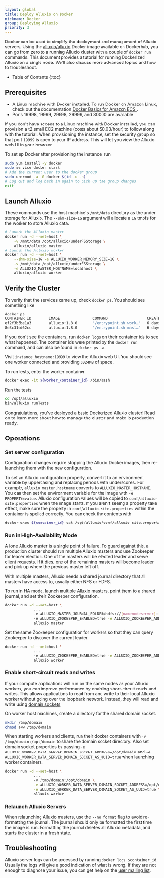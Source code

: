 ```yaml
---
layout: global
title: Deploy Alluxio on Docker
nickname: Docker
group: Deploying Alluxio
priority: 3
---
```


Docker can be used to simplify the deployment and management of Alluxio servers.
Using the [alluxio/alluxio](https://hub.docker.com/r/alluxio/alluxio/) Docker
image available on Dockerhub, you can go from
zero to a running Alluxio cluster with a couple of `docker run` commands.
This document provides a tutorial for running Dockerized Alluxio on a single node.
We'll also discuss more advanced topics and how to troubleshoot.

* Table of Contents
{:toc}

## Prerequisites

- A Linux machine with Docker installed. To run Docker on Amazon Linux, check out the documentation [Docker Basics for Amazon ECS
](https://docs.aws.amazon.com/AmazonECS/latest/developerguide/docker-basics.html#install_docker).
- Ports 19998, 19999, 29998, 29999, and 30000 are available

If you don't have access to a Linux machine with Docker installed, you can
provision a t2.small EC2 machine (costs about $0.03/hour) to follow along with
the tutorial. When provisioning the instance, set the security group so that
port `19999` is open to your IP address. This will let you view the Alluxio web
UI in your browser.

To set up Docker after provisioning the instance, run

```bash
sudo yum install -y docker
sudo service docker start
# Add the current user to the docker group
sudo usermod -a -G docker $(id -u -n)
# Log out and log back in again to pick up the group changes
exit
```

## Launch Alluxio

These commands use the host machine's `/mnt/data` directory as the under storage for Alluxio.
The `--shm-size=1G` argument will allocate a `1G` tmpfs for the worker to store Alluxio data.

```bash
# Launch the Alluxio master
docker run -d --net=host \
    -v /mnt/data:/opt/alluxio/underFSStorage \
    alluxio/alluxio master
# Launch the Alluxio worker
docker run -d --net=host \
    --shm-size=1G -e ALLUXIO_WORKER_MEMORY_SIZE=1G \
    -v /mnt/data:/opt/alluxio/underFSStorage \
    -e ALLUXIO_MASTER_HOSTNAME=localhost \
    alluxio/alluxio worker
```

## Verify the Cluster

To verify that the services came up, check `docker ps`. You should see something like
```bash
docker ps
CONTAINER ID        IMAGE               COMMAND                  CREATED             STATUS              PORTS               NAMES
ef2f3b5be1a3        alluxio:1.8.0       "/entrypoint.sh work…"   6 days ago          Up 6 days                               dazzling_lichterman
8e3c31ed62cc        alluxio:1.8.0       "/entrypoint.sh mast…"   6 days ago          Up 6 days                               eloquent_clarke
```

If you don't see the containers, run `docker logs` on their container ids to see what happened.
The container ids were printed by the `docker run` command, and can also be found in `docker ps -a`.

Visit `instance_hostname:19999` to view the Alluxio web UI. You should see one worker connected and providing
`1024MB` of space.

To run tests, enter the worker container

```bash
docker exec -it ${worker_container_id} /bin/bash
```

Run the tests

```bash
cd /opt/alluxio
bin/alluxio runTests
```

Congratulations, you've deployed a basic Dockerized Alluxio cluster! Read on to learn more about how to manage the cluster and make is production-ready.

## Operations

### Set server configuration

Configuration changes require stopping the Alluxio Docker images, then re-launching
them with the new configuration.

To set an Alluxio configuration property, convert it to an environment variable by uppercasing
and replacing periods with underscores. For example, `alluxio.master.hostname` converts to
`ALLUXIO_MASTER_HOSTNAME`. You can then set the environment variable for the image with
`-e PROPERTY=value`. Alluxio configuration values will be copied to `conf/alluxio-site.properties`
when the image starts. If you aren't seeing a property take effect, make sure the property in
`conf/alluxio-site.properties` within the container is spelled correctly. You can check the
contents with

```bash
docker exec ${container_id} cat /opt/alluxio/conf/alluxio-site.properties
```

### Run in High-Availability Mode

A lone Alluxio master is a single point of failure. To guard against this, a production
cluster should run multiple Alluxio masters and use Zookeeper for leader election. One
of the masters will be elected leader and serve client requests. If it dies, one of the
remaining masters will become leader and pick up where the previous master left off.

With multiple masters, Alluxio needs a shared journal directory that all masters have
access to, usually either NFS or HDFS.

To run in HA mode, launch multiple Alluxio masters, point them to a shared journal,
and set their Zookeeper configuration.

```bash
docker run -d --net=host \
             ...
             -e ALLUXIO_MASTER_JOURNAL_FOLDER=hdfs://[namenodeserver]:[namenodeport]/alluxio_journal
             -e ALLUXIO_ZOOKEEPER_ENABLED=true -e ALLUXIO_ZOOKEEPER_ADDRESS=zkhost1:2181,zkhost2:2181,zkhost3:2181 \
             alluxio master
```

Set the same Zookeeper configuration for workers so that they can query Zookeeper
to discover the current leader.

```bash
docker run -d --net=host \
             ...
             -e ALLUXIO_ZOOKEEPER_ENABLED=true -e ALLUXIO_ZOOKEEPER_ADDRESS=zkhost1:2181,zkhost2:2181,zkhost3:2181 \
             alluxio worker
```

### Enable short-circuit reads and writes

If your compute applications will run on the same nodes as your Alluxio workers,
you can improve performance by enabling short-circuit reads
and writes. This allows applications to read from and write to their
local Alluxio worker without going over the loopback network. Instead, they will
read and write using [domain sockets](https://en.wikipedia.org/wiki/Unix_domain_socket).

On worker host machines, create a directory for the shared domain socket.
```bash
mkdir /tmp/domain
chmod a+w /tmp/domain
```

When starting workers and clients, run their docker containers with `-v /tmp/domain:/opt/domain`
to share the domain socket directory. Also set domain socket properties by passing
`-e ALLUXIO_WORKER_DATA_SERVER_DOMAIN_SOCKET_ADDRESS=/opt/domain` and
`-e ALLUXIO_WORKER_DATA_SERVER_DOMAIN_SOCKET_AS_UUID=true` when launching worker containers.

```bash
docker run -d --net=host \
             ...
             -v /tmp/domain:/opt/domain \
             -e ALLUXIO_WORKER_DATA_SERVER_DOMAIN_SOCKET_ADDRESS=/opt/domain \
             -e ALLUXIO_WORKER_DATA_SERVER_DOMAIN_SOCKET_AS_UUID=true \
             alluxio worker
```

### Relaunch Alluxio Servers

When relaunching Alluxio masters, use the `--no-format` flag to avoid re-formatting
the journal. The journal should only be formatted the first time the image is run.
Formatting the journal deletes all Alluxio metadata, and starts the cluster in
a fresh state.

## Troubleshooting

Alluxio server logs can be accessed by running `docker logs $container_id`.
Usually the logs will give a good indication of what is wrong. If they are not enough to diagnose
your issue, you can get help on the
[user mailing list](https://groups.google.com/forum/#!forum/alluxio-users).
